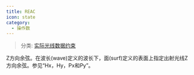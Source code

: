 ```yaml
---
title: REAC
icon: state
category:
  - 操作数
---
```


> 分类: [实际光线数据约束](/hb/operands/131/882/  "Zemax 操作数 实际光线数据约束")

Z方向余弦。在波长(wave)定义的波长下，面(surf)定义的表面上指定出射光线Z方向余弦。参见“Hx，Hy，Px和Py”。